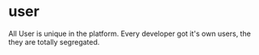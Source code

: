 # user
All User is unique in the platform.
Every developer got it's own users, the they are totally segregated.
